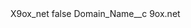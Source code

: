 <?xml version="1.0" encoding="UTF-8"?>
<CustomMetadata xmlns="http://soap.sforce.com/2006/04/metadata" xmlns:xsi="http://www.w3.org/2001/XMLSchema-instance" xmlns:xsd="http://www.w3.org/2001/XMLSchema">
    <label>X9ox_net</label>
    <protected>false</protected>
    <values>
        <field>Domain_Name__c</field>
        <value xsi:type="xsd:string">9ox.net</value>
    </values>
</CustomMetadata>
